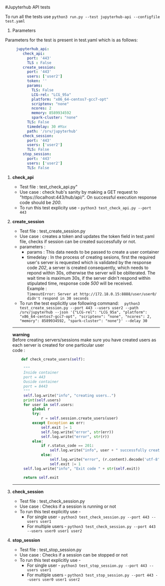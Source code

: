 #Jupyterhub API tests

To run all the tests use `python3 run.py --test jupyterhub-api --configfile test.yaml`

1. Parameters

Parameters for the test is present in test.yaml which is as follows:

```yaml
     jupyterhub_api:
        check_api:
          port: '443'
          TLS : False
        create_session:
          port: '443'
          users: ['user2']
          token: ''
          params:
            TLS: False
            LCG-rel: "LCG_95a"
            platform: "x86_64-centos7-gcc7-opt"
            scriptenv: "none"
            ncores: 2
            memory: 8589934592
            spark-cluster: "none"
          TLS: False
          timedelay: 30 #Max
          path: '/srv/jupyterhub'
        check_session:
          port: '443'
          users: ['user2']
          TLS: False
        stop_session:
          port: '443'
          users: ['user2']
          TLS: False

```
1. **check_api** 
    - Test file : test_check_api.py"
    - Use case :  check hub's sanity by making a GET request to "https://localhost:443/hub/api/".
On successful execution response code should be *200*.
    - To run this test explicity use - `python3 test_check_api.py --port 443`
    
2. **create_session** 
   - Test file : test_create_session.py
   - Use case : creates a token and updates the token field in test.yaml file, 
   checks if session can be created successfully or not.
   - parameters : 
     - params : This data needs to be passed to create a user container
     - timedelay : In the process of creating sesions, first the required user's server is requested which is  validated by the response code *202*, a server is created consequently, which needs to repond within 30s, otherwise the server
      will be obliterated. The wait time is maximum 30s, if the server didn't respond within stipulated time, response code *500* will be received.<br>
      Example :    
      `TimeoutError: Server at http://172.18.0.15:8888/user/user0/ didn't respond in 30 seconds`
    - To run the test explicitly use following command:
       `  python3 test_create_session.py --port 443 --users user2 --path /srv/jupyterhub --json '{"LCG-rel": "LCG_95a", "platform": "x86_64-centos7-gcc7-opt", "scriptenv": "none", "ncores": 2, "memory": 8589934592, "spark-cluster": "none"}' --delay 30`

   ---
   **warning** <br>
   Before creating servers/sessions make sure you have created users as each server is created for one particular user <br>
   code :
   ```python
       def check_create_users(self):

        """
        Inside container
        port = 443
        Ouside container
        port = 8443
        """
        self.log.write("info", "creating users..")
        print(self.users)
        for user in self.users:
            global r
            try:
                r = self.session.create_users(user)
            except Exception as err:
                self.exit |= 1
                self.log.write("error", str(err))
                self.log.write("error", str(r))
            else:
                if r.status_code == 201:
                    self.log.write("info", user + " successfully created")
                else:
                    self.log.write("error", (r.content).decode('utf-8'))
                    self.exit |= 1
        self.log.write("info", "Exit code " + str(self.exit))

        return self.exit
      ```
   ---
3. **check_session**
    - Test file : test_check_session.py
    - Use case : Checks if a session is running or not
    - To run this test explicitly use -
        - For single user - `python3 test_check_session.py --port 443 --users user1`
        - For multiple users - `python3 test_check_session.py --port 443 --users user0 user1 user2`

4. **stop_session**

     - Test file : test_stop_session.py
     - Use case : Checks if a session  can be stopped or not
     - To run this test explicitly use -
        - For single user - `python3 test_stop_session.py --port 443 --users user1`
        - For multiple users - `python3 test_stop_session.py --port 443 --users user0 user1 user2`


   
   

